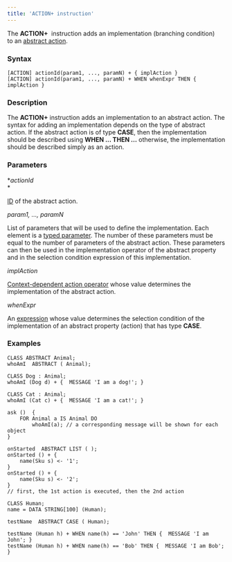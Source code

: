```yaml
---
title: 'ACTION+ instruction'
---
```


The **ACTION+**  instruction adds an implementation (branching condition) to an [abstract action](Action_extension.md).

### Syntax

    [ACTION] actionId(param1, ..., paramN) + { implAction }
    [ACTION] actionId(param1, ..., paramN) + WHEN whenExpr THEN { implAction }

### Description

The **ACTION+** instruction adds an implementation to an abstract action. The syntax for adding an implementation depends on the type of abstract action. If the abstract action is of type **CASE**, then the implementation should be described using **WHEN ... THEN ...** otherwise, the implementation should be described simply as an action. 

### Parameters

**actionId*  
*

[ID](IDs.md#propertyid-broken) of the abstract action. 

*param1, ..., paramN*

List of parameters that will be used to define the implementation. Each element is a [typed parameter](IDs.md#paramid-broken). The number of these parameters must be equal to the number of parameters of the abstract action. These parameters can then be used in the implementation operator of the abstract property and in the selection condition expression of this implementation.

*implAction*

[Context-dependent action operator](Action_operator.md#contextdependent) whose value determines the implementation of the abstract action. 

*whenExpr*

An [expression](Expression.md) whose value determines the selection condition of the implementation of an abstract property (action) that has type **CASE**. 

### Examples


```lsf
CLASS ABSTRACT Animal;
whoAmI  ABSTRACT ( Animal);

CLASS Dog : Animal;
whoAmI (Dog d) + {  MESSAGE 'I am a dog!'; }

CLASS Cat : Animal;
whoAmI (Cat c) + {  MESSAGE 'I am a сat!'; }

ask ()  {
    FOR Animal a IS Animal DO
        whoAmI(a); // a corresponding message will be shown for each object
}

onStarted  ABSTRACT LIST ( );
onStarted () + {
    name(Sku s) <- '1';
}
onStarted () + {
    name(Sku s) <- '2';
}
// first, the 1st action is executed, then the 2nd action

CLASS Human;
name = DATA STRING[100] (Human);

testName  ABSTRACT CASE ( Human);

testName (Human h) + WHEN name(h) == 'John' THEN {  MESSAGE 'I am John'; }
testName (Human h) + WHEN name(h) == 'Bob' THEN {  MESSAGE 'I am Bob'; }
```

  

